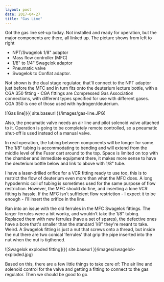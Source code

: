 ```yaml
---
layout: post
date: 2017-04-27
title: "Gas Line"
---
```


Got the gas line set-up today.  Not installed and ready for operation, but the major components are there, all linked up.  The picture shows from left to right 

+ NPT/Swagelok 1/8" adaptor
+ Mass flow controller (MFC)
+ 1/8" to 1/4" Swagelok adaptor
+ Pneumatic valve
+ Swagelok to Conflat adaptor.

Not shown is the dual stage regulator, that'll connect to the NPT adaptor just before the MFC and in turn fits onto the deuterium lecture bottle, with a CGA 350 fitting - CGA fittings are Compressed Gas Association connections, with different types specified for use with different gases.  CGA 350 is one of those used with hydrogen/deuterium.

![Gas line]({{ site.baseurl }}/images/gas-line.JPG)

Also, the pneumatic valve needs an air line and pilot solenoid valve attached to it.  Operation is going to be completely remote controlled, so a pneumatic shut-off is used instead of a manual valve.  

In real operation, the tubing between components will be longer for some.  The 1/8" tubing is accommodating to bending and will extend from the middle level of the Fusor cart around to the top.  Space is limited on top with the chamber and immediate equipment there, it makes more sense to have the deuterium bottle below and link to above with 1/8" tube.

I have a laser-drilled orifice for a VCR fitting ready to use too, this is to restrict the flow of deuterium even more than what the MFC does.  A long hypodermic coil of tubing is sometimes used for the same purpose of flow restriction.  However, the MFC should do fine, and inserting a lone VCR fitting is hassle.  If the MFC isn't sufficient flow restriction - I expect it to be enough - I'll insert the orifice in the line.

Ran into an issue with the old ferrules in the MFC Swagelok fittings.  The larger ferrules were a bit wonky, and wouldn't take the 1/8" tubing.  Replaced them with new ferrules (have a set of spares), the defective ones have a bore that's smaller than the standard 1/8" they're meant to take.  Weird.  A Swagelok fitting is just a nut that screws onto a thread, but inside the nut there are two conical 'ferrules' that grip the pipe inserted into the nut when the nut is tigthened.

![Swagelok exploded fitting]({{ site.baseurl }}/images/swagelok-exploded.jpg)

Based on this, there are a few little things to take care of:  The air line and solenoid control for the valve and getting a fitting to connect to the gas regulator.  Then we should be good to go.


